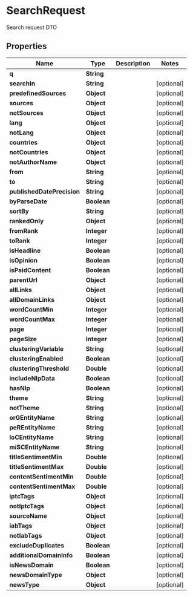 

# SearchRequest

Search request DTO

## Properties

| Name | Type | Description | Notes |
|------------ | ------------- | ------------- | -------------|
|**q** | **String** |  |  |
|**searchIn** | **String** |  |  [optional] |
|**predefinedSources** | **Object** |  |  [optional] |
|**sources** | **Object** |  |  [optional] |
|**notSources** | **Object** |  |  [optional] |
|**lang** | **Object** |  |  [optional] |
|**notLang** | **Object** |  |  [optional] |
|**countries** | **Object** |  |  [optional] |
|**notCountries** | **Object** |  |  [optional] |
|**notAuthorName** | **Object** |  |  [optional] |
|**from** | **String** |  |  [optional] |
|**to** | **String** |  |  [optional] |
|**publishedDatePrecision** | **String** |  |  [optional] |
|**byParseDate** | **Boolean** |  |  [optional] |
|**sortBy** | **String** |  |  [optional] |
|**rankedOnly** | **Object** |  |  [optional] |
|**fromRank** | **Integer** |  |  [optional] |
|**toRank** | **Integer** |  |  [optional] |
|**isHeadline** | **Boolean** |  |  [optional] |
|**isOpinion** | **Boolean** |  |  [optional] |
|**isPaidContent** | **Boolean** |  |  [optional] |
|**parentUrl** | **Object** |  |  [optional] |
|**allLinks** | **Object** |  |  [optional] |
|**allDomainLinks** | **Object** |  |  [optional] |
|**wordCountMin** | **Integer** |  |  [optional] |
|**wordCountMax** | **Integer** |  |  [optional] |
|**page** | **Integer** |  |  [optional] |
|**pageSize** | **Integer** |  |  [optional] |
|**clusteringVariable** | **String** |  |  [optional] |
|**clusteringEnabled** | **Boolean** |  |  [optional] |
|**clusteringThreshold** | **Double** |  |  [optional] |
|**includeNlpData** | **Boolean** |  |  [optional] |
|**hasNlp** | **Boolean** |  |  [optional] |
|**theme** | **String** |  |  [optional] |
|**notTheme** | **String** |  |  [optional] |
|**orGEntityName** | **String** |  |  [optional] |
|**peREntityName** | **String** |  |  [optional] |
|**loCEntityName** | **String** |  |  [optional] |
|**miSCEntityName** | **String** |  |  [optional] |
|**titleSentimentMin** | **Double** |  |  [optional] |
|**titleSentimentMax** | **Double** |  |  [optional] |
|**contentSentimentMin** | **Double** |  |  [optional] |
|**contentSentimentMax** | **Double** |  |  [optional] |
|**iptcTags** | **Object** |  |  [optional] |
|**notIptcTags** | **Object** |  |  [optional] |
|**sourceName** | **Object** |  |  [optional] |
|**iabTags** | **Object** |  |  [optional] |
|**notIabTags** | **Object** |  |  [optional] |
|**excludeDuplicates** | **Boolean** |  |  [optional] |
|**additionalDomainInfo** | **Boolean** |  |  [optional] |
|**isNewsDomain** | **Boolean** |  |  [optional] |
|**newsDomainType** | **Object** |  |  [optional] |
|**newsType** | **Object** |  |  [optional] |



